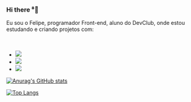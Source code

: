 ### Hi there    ⁸👋


Eu sou o Felipe, programador Front-end, aluno do DevClub,  onde estou estudando e criando projetos com:  
<br><br>
- <img src= "https://img.shields.io/badge/HTML5-E34F26?style=for-the-badge&logo=html5&logoColor=white" />
 

- <img src= "https://img.shields.io/badge/CSS3-1572B6?style=for-the-badge&logo=css3&logoColor=white" />

- <img src = "https://img.shields.io/badge/JavaScript-F7DF1E?style=for-the-badge&logo=javascript&logoColor=black" />



[![Anurag's GitHub stats](https://github-readme-stats.vercel.app/api?username=Felipe3a)](https://github.com/anuraghazra/github-readme-stats)

[![Top Langs](https://github-readme-stats.vercel.app/api/top-langs/?username=Felipe3a)](https://github.com/anuraghazra/github-readme-stats)
